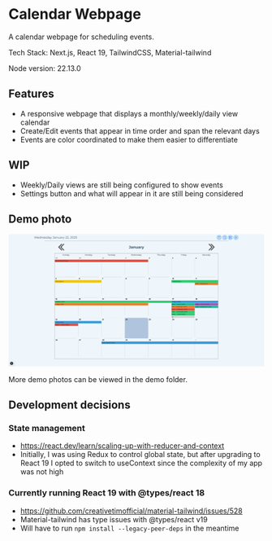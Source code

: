 # Calendar Webpage

A calendar webpage for scheduling events.

Tech Stack: Next.js, React 19, TailwindCSS, Material-tailwind

Node version: 22.13.0

## Features
  - A responsive webpage that displays a monthly/weekly/daily view calendar
  - Create/Edit events that appear in time order and span the relevant days
  - Events are color coordinated to make them easier to differentiate

## WIP
  - Weekly/Daily views are still being configured to show events
  - Settings button and what will appear in it are still being considered

## Demo photo

![Demo](./demo/Demo.png)

More demo photos can be viewed in the demo folder.

## Development decisions

### State management

- https://react.dev/learn/scaling-up-with-reducer-and-context
- Initially, I was using Redux to control global state, but after upgrading to React 19 I opted to switch to useContext
since the complexity of my app was not high

### Currently running React 19 with @types/react 18
  - https://github.com/creativetimofficial/material-tailwind/issues/528
  - Material-tailwind has type issues with @types/react v19
  - Will have to run `npm install --legacy-peer-deps` in the meantime